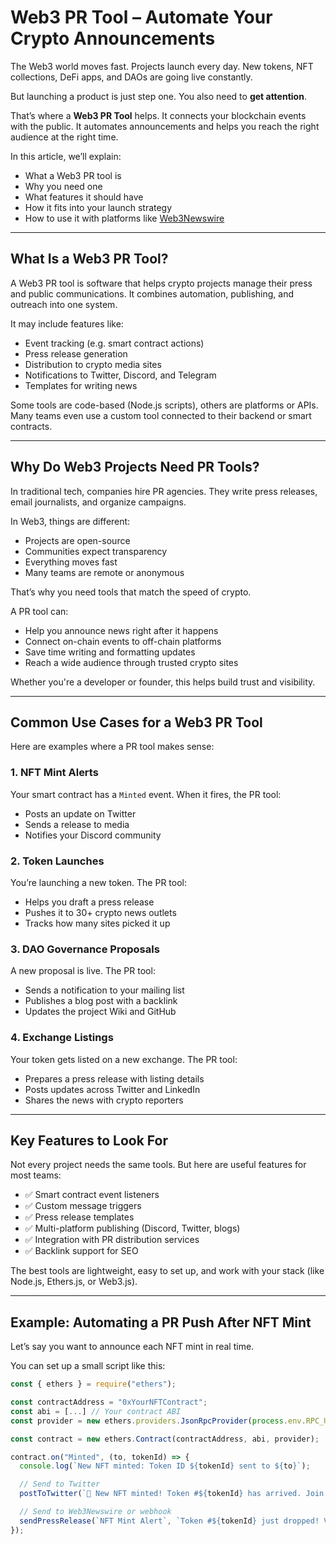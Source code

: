 # Web3 PR Tool – Automate Your Crypto Announcements

The Web3 world moves fast. Projects launch every day. New tokens, NFT collections, DeFi apps, and DAOs are going live constantly.

But launching a product is just step one. You also need to **get attention**.

That’s where a **Web3 PR Tool** helps. It connects your blockchain events with the public. It automates announcements and helps you reach the right audience at the right time.

In this article, we’ll explain:
- What a Web3 PR tool is  
- Why you need one  
- What features it should have  
- How it fits into your launch strategy  
- How to use it with platforms like [Web3Newswire](https://web3newswire.com)

---

## What Is a Web3 PR Tool?

A Web3 PR tool is software that helps crypto projects manage their press and public communications. It combines automation, publishing, and outreach into one system.

It may include features like:
- Event tracking (e.g. smart contract actions)
- Press release generation
- Distribution to crypto media sites
- Notifications to Twitter, Discord, and Telegram
- Templates for writing news

Some tools are code-based (Node.js scripts), others are platforms or APIs. Many teams even use a custom tool connected to their backend or smart contracts.

---

## Why Do Web3 Projects Need PR Tools?

In traditional tech, companies hire PR agencies. They write press releases, email journalists, and organize campaigns.

In Web3, things are different:
- Projects are open-source
- Communities expect transparency
- Everything moves fast
- Many teams are remote or anonymous

That’s why you need tools that match the speed of crypto.

A PR tool can:
- Help you announce news right after it happens
- Connect on-chain events to off-chain platforms
- Save time writing and formatting updates
- Reach a wide audience through trusted crypto sites

Whether you're a developer or founder, this helps build trust and visibility.

---

## Common Use Cases for a Web3 PR Tool

Here are examples where a PR tool makes sense:

### 1. **NFT Mint Alerts**
Your smart contract has a `Minted` event. When it fires, the PR tool:
- Posts an update on Twitter
- Sends a release to media
- Notifies your Discord community

### 2. **Token Launches**
You’re launching a new token. The PR tool:
- Helps you draft a press release
- Pushes it to 30+ crypto news outlets
- Tracks how many sites picked it up

### 3. **DAO Governance Proposals**
A new proposal is live. The PR tool:
- Sends a notification to your mailing list
- Publishes a blog post with a backlink
- Updates the project Wiki and GitHub

### 4. **Exchange Listings**
Your token gets listed on a new exchange. The PR tool:
- Prepares a press release with listing details
- Posts updates across Twitter and LinkedIn
- Shares the news with crypto reporters

---

## Key Features to Look For

Not every project needs the same tools. But here are useful features for most teams:

- ✅ Smart contract event listeners  
- ✅ Custom message triggers  
- ✅ Press release templates  
- ✅ Multi-platform publishing (Discord, Twitter, blogs)  
- ✅ Integration with PR distribution services  
- ✅ Backlink support for SEO  

The best tools are lightweight, easy to set up, and work with your stack (like Node.js, Ethers.js, or Web3.js).

---

## Example: Automating a PR Push After NFT Mint

Let’s say you want to announce each NFT mint in real time.

You can set up a small script like this:

```javascript
const { ethers } = require("ethers");

const contractAddress = "0xYourNFTContract";
const abi = [...] // Your contract ABI
const provider = new ethers.providers.JsonRpcProvider(process.env.RPC_URL);

const contract = new ethers.Contract(contractAddress, abi, provider);

contract.on("Minted", (to, tokenId) => {
  console.log(`New NFT minted: Token ID ${tokenId} sent to ${to}`);

  // Send to Twitter
  postToTwitter(`🎨 New NFT minted! Token #${tokenId} has arrived. Join the drop at web3project.com`);

  // Send to Web3Newswire or webhook
  sendPressRelease(`NFT Mint Alert`, `Token #${tokenId} just dropped! View collection at ...`);
});
